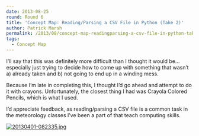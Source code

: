 ```yaml
---
date: 2013-08-25
round: Round 6
title: 'Concept Map: Reading/Parsing a CSV File in Python (Take 2)'
author: Patrick Marsh
permalink: /2013/08/concept-map-readingparsing-a-csv-file-in-python-take-2/
tags:
  - Concept Map
---
```

I&#8217;ll say that this was definitely more difficult than I thought it would be&#8230;especially just trying to decide how to come up with something that wasn&#8217;t a) already taken and b) not going to end up in a winding mess.

Because I&#8217;m late in completing this, I thought I&#8217;d go ahead and attempt to do it with crayons. Unfortunately, the closest thing I had was Crayola Colored Pencils, which is what I used.

I&#8217;d appreciate feedback, as reading/parsing a CSV file is a common task in the meteorology classes I&#8217;ve been a part of that teach computing skills.

[<img class="alignnone size-full" alt="20130401-082335.jpg" src="/software-carpentry-training-website/uploads/2013/04/20130401-082335.jpg" />][1]

 [1]: /software-carpentry-training-website/uploads/2013/04/20130401-082335.jpg
